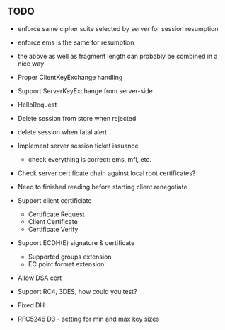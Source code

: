 ## TODO

- enforce same cipher suite selected by server for session resumption
- enforce ems is the same for resumption
- the above as well as fragment length can probably be combined in a nice way

- Proper ClientKeyExchange handling

- Support ServerKeyExchange from server-side

- HelloRequest

- Delete session from store when rejected
- delete session when fatal alert

- Implement server session ticket issuance 
    - check everything is correct: ems, mfl, etc.

- Check server certificate chain against local root certificates?

- Need to finished reading before starting client.renegotiate

- Support client certificiate
    - Certificate Request
    - Client Certificate
    - Certificate Verify

- Support ECDH(E) signature & certificate
    - Supported groups extension
    - EC point format extension

- Allow DSA cert

- Support RC4, 3DES, how could you test?

- Fixed DH

- RFC5246 D3 - setting for min and max key sizes

